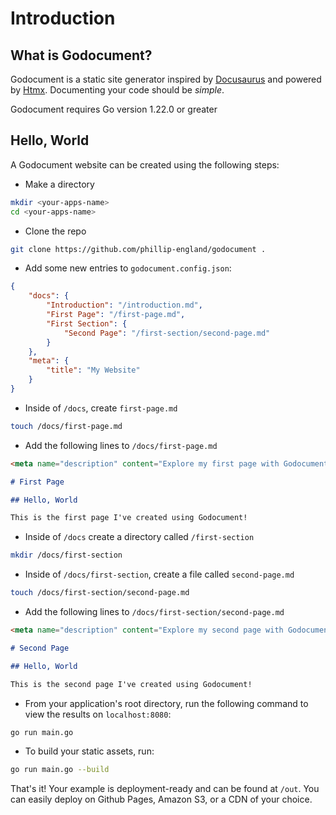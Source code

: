 
<meta name="description" content="Learn how to set up and use Godocument, a static site generator inspired by Docusaurus and powered by Htmx, to easily document your code. Start building with Godocument using simple steps to create, configure, and deploy your documentation site.">

# Introduction

## What is Godocument?
Godocument is a static site generator inspired by [Docusaurus](https://docusaurus.io/) and powered by [Htmx](https://htmx.org). Documenting your code should be *simple*.

<md-important>Godocument requires Go version 1.22.0 or greater</md-important>

## Hello, World


A Godocument website can be created using the following steps:


- Make a directory

```bash
mkdir <your-apps-name>
cd <your-apps-name>
```

- Clone the repo

```bash
git clone https://github.com/phillip-england/godocument .
```

- Add some new entries to `godocument.config.json`:

```json
{
    "docs": {
        "Introduction": "/introduction.md",
        "First Page": "/first-page.md",
        "First Section": {
            "Second Page": "/first-section/second-page.md"
        }
    },
    "meta": {
        "title": "My Website"
    }
}
```

- Inside of `/docs`, create `first-page.md`

```bash
touch /docs/first-page.md
```

- Add the following lines to `/docs/first-page.md`

```md
<meta name="description" content="Explore my first page with Godocument"></meta>

# First Page

## Hello, World

This is the first page I've created using Godocument!
```

- Inside of `/docs` create a directory called `/first-section`

```bash
mkdir /docs/first-section
```

- Inside of `/docs/first-section`, create a file called `second-page.md`

```bash
touch /docs/first-section/second-page.md
```

- Add the following lines to `/docs/first-section/second-page.md`

```md
<meta name="description" content="Explore my second page with Godocument"></meta>

# Second Page

## Hello, World

This is the second page I've created using Godocument!
```

- From your application's root directory, run the following command to view the results on `localhost:8080`:

```bash
go run main.go
```

- To build your static assets, run:

```bash
go run main.go --build
```

That's it! Your example is deployment-ready and can be found at `/out`. You can easily deploy on Github Pages, Amazon S3, or a CDN of your choice.